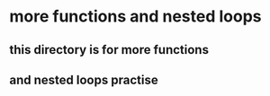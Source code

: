 # more functions and nested loops

## this directory is for more functions
## and nested loops practise
